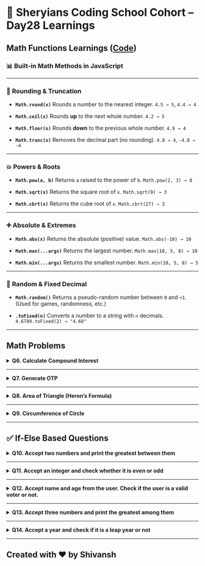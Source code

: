 # 🦁 Sheryians Coding School Cohort – Day28 Learnings

## Math Functions Learnings ([Code](Code/index.js))


### 📊 Built-in Math Methods in JavaScript

---

### 🔢 **Rounding & Truncation**

* **`Math.round(x)`**
  Rounds a number to the nearest integer.
  `4.5 → 5`, `4.4 → 4`

* **`Math.ceil(x)`**
  Rounds **up** to the next whole number.
  `4.2 → 5`

* **`Math.floor(x)`**
  Rounds **down** to the previous whole number.
  `4.9 → 4`

* **`Math.trunc(x)`**
  Removes the decimal part (no rounding).
  `4.8 → 4`, `-4.8 → -4`

---

### 💥 **Powers & Roots**

* **`Math.pow(a, b)`**
  Returns `a` raised to the power of `b`.
  `Math.pow(2, 3) → 8`

* **`Math.sqrt(x)`**
  Returns the square root of `x`.
  `Math.sqrt(9) → 3`

* **`Math.cbrt(x)`**
  Returns the cube root of `x`.
  `Math.cbrt(27) → 3`

---

### ➕ **Absolute & Extremes**

* **`Math.abs(x)`**
  Returns the absolute (positive) value.
  `Math.abs(-10) → 10`

* **`Math.max(...args)`**
  Returns the largest number.
  `Math.max(10, 5, 8) → 10`

* **`Math.min(...args)`**
  Returns the smallest number.
  `Math.min(10, 5, 8) → 5`

---

### 🎲 **Random & Fixed Decimal**

* **`Math.random()`**
  Returns a pseudo-random number between `0` and `<1`.
  (Used for games, randomness, etc.)

* **`.toFixed(n)`**
  Converts a number to a string with `n` decimals.
  `4.6789.toFixed(2) → "4.68"`

---

## Math Problems


<details>
<summary><strong>Q6. Calculate Compound Interest</strong></summary>

### 💡 Concept:

Compound Interest is calculated using the formula:

```
CI = P × (1 + R/100)^T - P
```

Where:

* `P` = Principal amount
* `R` = Annual interest rate
* `T` = Time in years

### 🧠 Use:

Use `Math.pow()` to calculate `(1 + R/100)^T`.

</details>

---

<details>
<summary><strong>Q7. Generate OTP</strong></summary>

### 💡 Concept:

OTP (One-Time Password) is a randomly generated numeric code, usually 4 to 6 digits.

### 🧠 Use:

Use `Math.floor(Math.random() * 10000)` for 4-digit OTP.
You can pad with `.toString().padStart(4, '0')` if needed.

</details>

---

<details>
<summary><strong>Q8. Area of Triangle (Heron’s Formula)</strong></summary>

### 💡 Concept:

If sides of a triangle are `a`, `b`, and `c`:

1. Compute semi-perimeter `s = (a + b + c) / 2`
2. Apply Heron’s Formula:

```
Area = √[s(s - a)(s - b)(s - c)]
```

### 🧠 Use:

Use `Math.sqrt()` to compute square root.

</details>

---

<details>
<summary><strong>Q9. Circumference of Circle</strong></summary>

### 💡 Concept:

Formula:

```
Circumference = 2 × π × r
```

Where `r` is the radius of the circle.
Use `Math.PI` to get the value of π.

</details>



---

## ✅ If-Else Based Questions



<details>
<summary><strong>Q10. Accept two numbers and print the greatest between them</strong></summary>

### 💡 Concept:

Use an `if-else` statement to compare two numbers:

* If the first number is greater, print it.
* Else, print the second.

Useful to practice basic conditional comparisons (`>`, `<`, `===`).

</details>

---

<details>
<summary><strong>Q11. Accept an integer and check whether it is even or odd</strong></summary>

### 💡 Concept:

A number is **even** if it is divisible by 2 (`num % 2 == 0`), otherwise it's **odd**.

Use modulus operator `%` and apply an `if-else` condition to check parity.

</details>

---

<details>
<summary><strong>Q12. Accept name and age from the user. Check if the user is a valid voter or not.</strong></summary>

### 💡 Concept:

In most countries, the voting age is **18 years or older**.

* Accept `name` and `age`.
* If age ≥ 18, print "valid voter".
* Else, print "not eligible".

</details>

---

<details>
<summary><strong>Q13. Accept three numbers and print the greatest among them</strong></summary>

### 💡 Concept:

Use nested `if-else` or `if-else-if` conditions to:

* Compare all three numbers.
* Identify the maximum using logical conditions (`a > b && a > c`, etc).

Also good to use `Math.max(a, b, c)` as an alternative method.

</details>

---

<details>
<summary><strong>Q14. Accept a year and check if it is a leap year or not</strong></summary>

### 💡 Concept:

A year is a **leap year** if:

* It is divisible by 4 **and**

  * Not divisible by 100 **unless** also divisible by 400.

**Leap year rule:**

```text
If (year % 4 === 0 && year % 100 !== 0) OR (year % 400 === 0)
```

Use compound conditions with `&&`, `||` to evaluate.

</details>

---


## Created with ❤️ by Shivansh 